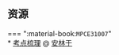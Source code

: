 ## 资源  
=== ":material-book:`MPCE31007`"  
    * [考点梳理](https://api.mir6.com/api/lanzou?url=https://cqu-openlib.lanzout.com/iSeW22fzndsh&down=true) @ [安林于](../contributor/安林于.md)  